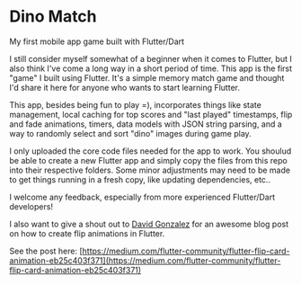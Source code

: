 # Dino Match
My first mobile app game built with Flutter/Dart

I still consider myself somewhat of a beginner when it comes to Flutter, but I also think I've come a long way in a short period of time.
This app is the first "game" I built using Flutter. It's a simple memory match game and thought I'd share it here for anyone who wants to start learning Flutter.

This app, besides being fun to play =), incorporates things like state management, local caching for top scores and "last played" timestamps, flip and fade animations, timers, data models with JSON string parsing, and a way to randomly select and sort "dino" images during game play. 

I only uploaded the core code files needed for the app to work. You shoulud be able to create a new Flutter app and simply copy the files from this repo into their respective folders. Some minor adjustments may need to be made to get things running in a fresh copy, like updating dependencies, etc..

I welcome any feedback, especially from more experienced Flutter/Dart developers!

I also want to give a shout out to [David Gonzalez](https://medium.com/@david-gonzalez-1987) for an awesome blog post on how to create flip animations in Flutter.

See the post here: [https://medium.com/flutter-community/flutter-flip-card-animation-eb25c403f371](https://medium.com/flutter-community/flutter-flip-card-animation-eb25c403f371)